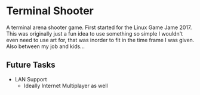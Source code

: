 # Terminal Shooter
A terminal arena shooter game. First started for the Linux Game Jame 2017.
This was originally just a fun idea to use something so simple I wouldn't even need to use art for, 
that was inorder to fit in the time frame I was given. Also between my job and kids...



## Future Tasks
* LAN Support
  * Ideally Internet Multiplayer as well
